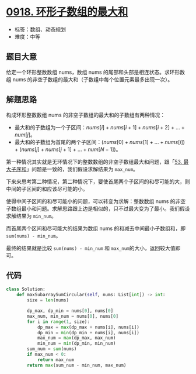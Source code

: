 # [0918. 环形子数组的最大和](https://leetcode.cn/problems/maximum-sum-circular-subarray/)

- 标签：数组、动态规划
- 难度：中等

## 题目大意

给定一个环形整数数组 nums，数组 nums 的尾部和头部是相连状态。求环形数组 nums 的非空子数组的最大和（子数组中每个位置元素最多出现一次）。

## 解题思路

构成环形整数数组 nums 的非空子数组的最大和的子数组有两种情况：

- 最大和的子数组为一个子区间：$nums[i] + nums[i+1] + nums[i+2] + ... + num[j]$。
- 最大和的子数组为首尾的两个子区间：$(nums[0] + nums[1] + ... + nums[i]) + (nums[j] + nums[j+1] + ... + num[N-1])$。

第一种情况其实就是无环情况下的整数数组的非空子数组最大和问题，跟「[53. 最大子序和](https://leetcode.cn/problems/maximum-subarray/)」问题是一致的，我们假设求解结果为 `max_num`。

下来来思考第二种情况，第二种情况下，要使首尾两个子区间的和尽可能的大，则中间的子区间的和应该尽可能的小。

使得中间子区间的和尽可能小的问题，可以转变为求解：整数数组 nums 的非空子数组最小和问题。求解思路跟上边是相似的，只不过最大变为了最小。我们假设求解结果为 `min_num`。

而首尾两个区间和尽可能大的结果为数组 nums 的和减去中间最小子数组和，即 `sum(nums) - min_num`。

 最终的结果就是比较 `sum(nums) - min_num` 和 `max_num`的大小，返回较大值即可。

## 代码

```Python
class Solution:
    def maxSubarraySumCircular(self, nums: List[int]) -> int:
        size = len(nums)

        dp_max, dp_min = nums[0], nums[0]
        max_num, min_num = nums[0], nums[0]
        for i in range(1, size):
            dp_max = max(dp_max + nums[i], nums[i])
            dp_min = min(dp_min + nums[i], nums[i])
            max_num = max(dp_max, max_num)
            min_num = min(dp_min, min_num)
        sum_num = sum(nums)
        if max_num < 0:
            return max_num
        return max(sum_num - min_num, max_num)
```

